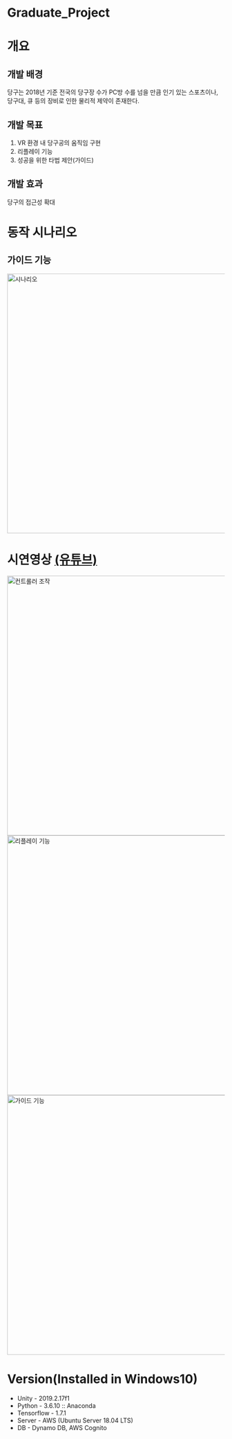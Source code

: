 # Graduate_Project
# 개요

## 개발 배경
당구는 2018년 기준 전국의 당구장 수가 PC방 수를 넘을 만큼 인기 있는 스포츠이나,
당구대, 큐 등의 장비로 인한 물리적 제약이 존재한다.

## 개발 목표
1. VR 환경 내 당구공의 움직임 구현
2. 리플레이 기능
3. 성공을 위한 타법 제안(가이드)

## 개발 효과
당구의 접근성 확대

# 동작 시나리오
## 가이드 기능

<img width="600" alt="시나리오" src="https://user-images.githubusercontent.com/112647829/235411343-1f37ad21-e8f1-464d-8541-e0680f3583bc.png"/>

# 시연영상 [(유튜브)](https://youtu.be/DX1_uGJinks)
<img width="600" alt="컨트롤러 조작" src="https://user-images.githubusercontent.com/112647829/235411285-dcb5512a-7416-4192-bbeb-624773de9f33.mov"/>
<img width="600" alt="리플레이 기능" src="https://user-images.githubusercontent.com/112647829/230782557-38c2f70d-c3c1-4152-ac94-0fe545e9f4e8.mp4"/>
<img width="600" alt="가이드 기능" src="https://user-images.githubusercontent.com/112647829/230782679-ff7d0a39-ebcb-4260-8957-e50cf9fb9de2.mp4"/>

# Version(Installed in Windows10)
* Unity -  2019.2.17f1
* Python - 3.6.10 :: Anaconda
* Tensorflow - 1.7.1
* Server - AWS (Ubuntu Server 18.04 LTS)
* DB - Dynamo DB, AWS Cognito
